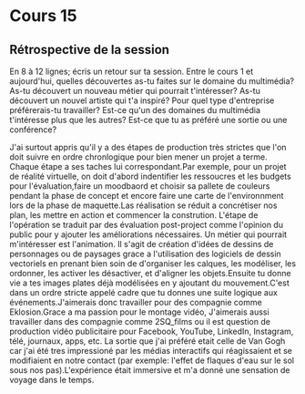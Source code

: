 # Cours 15
## Rétrospective de la session

En 8 à 12 lignes; écris un retour sur ta session. Entre le cours 1 et aujourd'hui, quelles découvertes as-tu faites sur le domaine du multimédia? As-tu découvert un nouveau métier qui pourrait t'intéresser? As-tu découvert un nouvel artiste qui t'a inspiré? Pour quel type d'entreprise préférerais-tu travailler? Est-ce qu'un des domaines du multimédia t'intéresse plus que les autres? Est-ce que tu as préféré une sortie ou une conférence? 

J'ai surtout appris qu'il y a des étapes de production très strictes que l'on doit suivre en ordre chronlogique pour bien mener un projet a terme. Chaque étape a ses taches lui correspondant.Par exemple, pour un projet de réalité virtuelle, on doit d'abord indentifier les ressoucres et les budgets pour l'évaluation,faire un moodbaord et choisir sa pallete de couleurs pendant la phase de concept et encore faire une carte de l'environnment lors de la phase de maquette.Las réalisation se réduit a concrétiser nos plan, les mettre en action et commencer la constrution. L'étape de l'opération se traduit par des évaluation post-project comme l'opinion du public pour y ajouter les améliorations nécessaires. Un métier qui pourrait m'intéresser est l'animation. Il s'agit de création d'idées de  dessins de personnages ou de paysages grace a l'utilisation des logiciels de dessin vectoriels en prenant bien soin de  d'organiser les calques, les modéliser, les ordonner, les activer les désactiver, et d'aligner les objets.Ensuite tu donne vie a tes images plates déjà modélisées en y ajoutant du mouvement.C'est dans un ordre stricte appelé cadre que tu donnes une suite logique aux événements.J'aimerais donc travailler pour des compagnie comme Eklosion.Grace a ma passion pour le montage vidéo, J'aimerais aussi travailler dans des compagnie comme 2SQ_films ou il est question de production vidéo publicitaire pour Facebook, YouTube, LinkedIn, Instagram, télé, journaux, apps, etc. La sortie que j'ai préféré etait celle de Van Gogh car j'ai été tres impressioné par les médias interactifs qui réagissaient et se modifiaient en notre contact (par exemple: l'effet de flaques d'eau sur le sol sous nos pas).L'expérience était immersive et m'a donné une sensation de voyage dans le temps.
 

